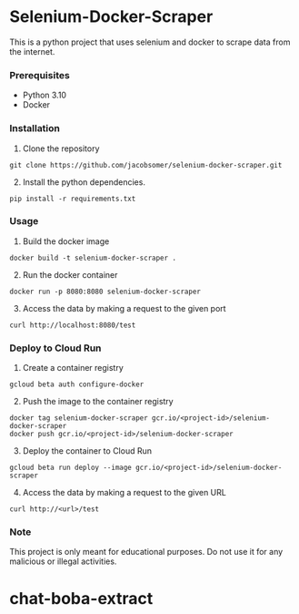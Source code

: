 # Selenium-Docker-Scraper

This is a python project that uses selenium and docker to scrape data from the internet.

### Prerequisites

- Python 3.10
- Docker

### Installation

1. Clone the repository

```
git clone https://github.com/jacobsomer/selenium-docker-scraper.git
```

2. Install the python dependencies.

```
pip install -r requirements.txt
```

### Usage

1. Build the docker image

```
docker build -t selenium-docker-scraper .
```

2. Run the docker container

```
docker run -p 8080:8080 selenium-docker-scraper
```

3. Access the data by making a request to the given port

```
curl http://localhost:8080/test
```

### Deploy to Cloud Run

1. Create a container registry

```
gcloud beta auth configure-docker
```

2. Push the image to the container registry

```
docker tag selenium-docker-scraper gcr.io/<project-id>/selenium-docker-scraper
docker push gcr.io/<project-id>/selenium-docker-scraper
```

3. Deploy the container to Cloud Run

```
gcloud beta run deploy --image gcr.io/<project-id>/selenium-docker-scraper
```

4. Access the data by making a request to the given URL

```
curl http://<url>/test
```

### Note

This project is only meant for educational purposes. Do not use it for any malicious or illegal activities.
# chat-boba-extract
